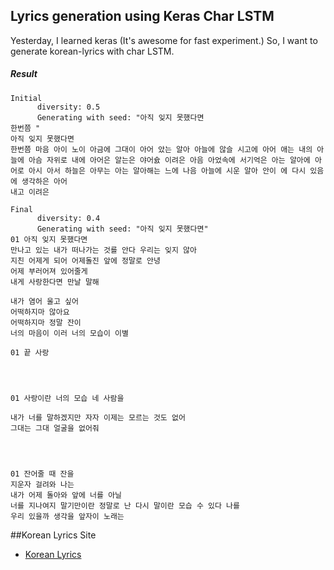 ## Lyrics generation using Keras Char LSTM
Yesterday, I learned keras (It's awesome for fast experiment.)
So, I want to generate korean-lyrics with char LSTM.


##### *Result*

```linux
Initial
      diversity: 0.5
      Generating with seed: "아직 잊지 못했다면
한번쯤 "
아직 잊지 못했다면 
한번쯤 마음 아이 노이 아금에 그대이 아어 았는 알아 아늘에 않슬 시고에 아어 애는 내의 아늘에 아슴 자위로 내에 아어은 알는은 야어슔 이려은 아음 아었속에 서기억은 아는 알아에 아어로 아시 아서 하늘은 아무는 아는 알아해는 느에 나음 아늘에 시운 알아 안이 에 다시 있음에 생각하은 아어
내고 이려은

Final
      diversity: 0.4
      Generating with seed: "아직 잊지 못했다면"
01 아직 잊지 못했다면      
만나고 있는 내가 떠나가는 것를 안다 우리는 잊지 않아
지친 어제게 되어 어제돌진 앞에 정말로 안녕
어제 부러어져 있어줄게
내게 사랑한다면 만날 말해

내가 염어 울고 싶어
어떡하지마 않아요
어떡하지마 정말 잔이
너의 마음이 이러 너의 모습이 이별
```

```linux
01 끝 사랑                      




01 사랑이란 너의 모습 네 사람을

내가 너를 말하겠지만 자자 이제는 모르는 것도 없어
그대는 그대 얼굴을 없어줘




01 잔어줄 때 잔을
지운자 걸려와 나는 
내가 어제 돌아와 앞에 너를 아닐
너를 지나여지 말기만이란 정말로 난 다시 말이란 모습 수 있다 나를
우리 있을까 생각을 앞자이 노래는
```

##Korean Lyrics Site
* [Korean Lyrics](http://www.lyricskorea.com/)
